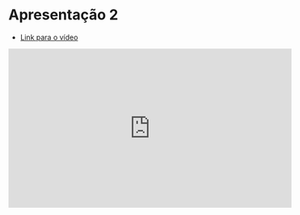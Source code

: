# Apresentação 2

<!-- lINK-->
* [Link para o vídeo](https://www.youtube.com/watch?v=14bdBzX-jJI)


<iframe width="560" height="315" src="https://www.youtube.com/watch?v=14bdBzX-jJI" title="YouTube video player" frameborder="0" allow="accelerometer; autoplay; clipboard-write; encrypted-media; gyroscope; picture-in-picture; web-share" referrerpolicy="strict-origin-when-cross-origin" allowfullscreen></iframe>